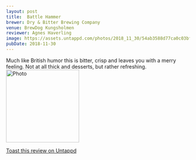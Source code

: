 ```yaml
---
layout: post
title:  Battle Hammer
brewer: Dry & Bitter Brewing Company
venue: BrewDog Kungsholmen
reviewer: Agnes Haverling
image: https://assets.untappd.com/photos/2018_11_30/54ab3588d77ca0c03bff1139b4eeb90b_200x200.jpg
pubDate: 2018-11-30
---
```


Much like British humor this is bitter, crisp and leaves you with a merry feeling. Not at all thick and desserts, but rather refreshing.
						  <br />
						  <img height="200" width="200" src="https://assets.untappd.com/photos/2018_11_30/54ab3588d77ca0c03bff1139b4eeb90b_200x200.jpg" alt="Photo">         
						
[Toast this review on Untappd](https://untappd.com/user/StoutEmpire/checkin/681867889)
